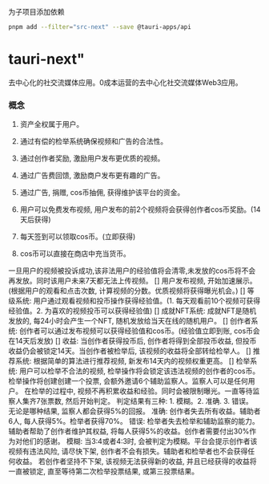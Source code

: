 
为子项目添加依赖
```bash
pnpm add --filter="src-next" --save @tauri-apps/api 
```

# tauri-next" 

去中心化的社交流媒体应用。0成本运营的去中心化社交流媒体Web3应用。

### 概念

1. 资产全权属于用户。
2. 通过有偿的检举系统确保视频和广告的合法性。
3. 通过创作者奖励, 激励用户发布更优质的视频。
4. 通过广告费回馈, 激励商户发布更有趣的广告。
5. 通过广告, 捐赠, cos币抽佣, 获得维护该平台的资金。


1. 用户可以免费发布视频, 用户发布的前2个视频将会获得创作者cos币奖励。(14天后获得)
2. 每天签到可以领取cos币。(立即获得)
3. cos币可以直接在商店中充当货币。




一旦用户的视频被投诉成功,该非法用户的经验值将会清零,未发放的cos币将不会再发放。同时该用户未来7天都无法上传视频。
[] 用户发布视频, 开始加速展示。(根据用户的观看和点击次数, 计算视频的分数。优质视频将获得曝光机会。)
[] 等级系统: 用户通过观看视频和投币操作获得经验值。(1. 每天观看前10个视频可获得经验值。2. 为喜欢的视频投币可以获得经验值)
[] 成就NFT系统: 成就NFT是随机发放的, 每24小时会产生一个NFT, 随机发放给当天在线的随机用户。
[] 创作者系统: 创作者可以通过发布视频可以获得经验值和cos币。(经验值立即到账, cos币会在14天后发放)
[] 收益: 当创作者获得投币后, 创作者将得到全部投币收益, 但投币收益仍会被锁定14天。当创作者被检举后, 该视频的收益将全部转给检举人。
[] 推荐系统: 根据简单的算法进行推荐视频, 新发布14天内的视频权重更高。
[] 检举系统: 用户可以检举不合法的视频, 检举操作将会锁定该违法视频的创作者的cos币。检举操作将创建创建一个投票, 会额外邀请6个辅助监察人。监察人可以是任何用户。
在检举的过程中, 视频不再积累收益和经验。同时会被限制曝光。一直等待监察人集齐7张票数, 然后开始判定。
判定结果有三种: 1. 模糊。2. 准确. 3. 错误。
无论是哪种结果, 监察人都会获得5%的回报。
准确: 创作者失去所有收益。辅助者6人, 每人获得5%。检举者获得70%。
错误: 检举者失去检举和辅助监察的能力。辅助者帮助了创作者维护其权益, 将每人获得5%的收益。创作者需要付出30%作为对他们的感谢。
模糊: 当3:4或者4:3时, 会被判定为模糊。平台会提示创作者该视频有违法风险, 请尽快下架, 创作者不会有损失。辅助者和检举者也不会获得任何收益。
若创作者坚持不下架, 该视频无法获得新的收益, 并且已经获得的收益将一直被锁定, 直至等待第二次检举投票结果, 或第三投票结果。




